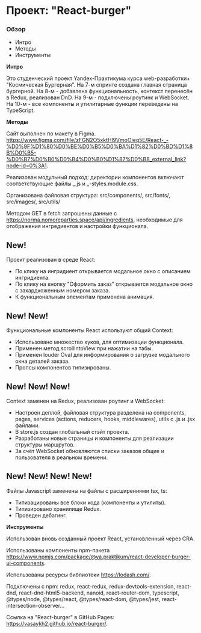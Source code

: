 # Проект: "React-burger"

### Обзор

- Интро
- Методы
- Инструменты

**Интро**

Это студенческий проект Yandex-Практикума курса web-разработки+ "Космическая Бургерная". На 7-м спринте создана главная страница бургерной. На 8-м - добавлена функциональность, контекст перенесён в Redux, реализован DnD. На 9-м - подключены роутинк и WebSocket. На 10-м - все компоненты и утилитарные функции переведены на TypeScript.

**Методы**

Сайт выполнен по макету в Figma. https://www.figma.com/file/zFGN2O5xktHl9VmoOieq5E/React-_-%D0%9F%D1%80%D0%BE%D0%B5%D0%BA%D1%82%D0%BD%D1%8B%D0%B5-%D0%B7%D0%B0%D0%B4%D0%B0%D1%87%D0%B8_external_link?node-id=0%3A1.

Реализован модульный подход: директории компонентов включают соответствующие файлы _.js и _-styles.module.css.

Организована файловая структура: src/components/, src/fonts/, src/images/, src/utils/

Методом GET в fetch запрошены данные с https://norma.nomoreparties.space/api/ingredients, необходимые для отображения ингредиентов и настройки функционала.

## New!

Проект реализован в среде React:

- По клику на ингридиент открывается модальное окно с описанием ингридиента.
- По клику на кнопку "Оформить заказ" открывается модальное окно с захардкоженным номером заказа.
- К функциональным элементам применена анимация.

## New! New!

Функциональные компоненты React используют общий Context:

- Использовано множество хуков, для оптимизации функционала.
- Применен метод scrollIntoView при нажатии на табы.
- Применен louder Oval для информирования о загрузке модального окна деталей заказа.
- Пропсы компонентов типизированы.

## New! New! New!

Context заменен на Redux, реализован роутинг и WebSocket:

- Настроен деплой, файловая структура разделена на components, pages, services (actions, reducers, hooks, middlewares), utils с .js и .jsx файлами.
- В store.js создан глобальный стэйт проекта.
- Разработаны новые страницы и компоненты для реализации структуры маршрутов.
- За счёт WebSocket обновляются списки заказов общие и пользователя в реальном времени.

## New! New! New! New!

Файлы Javascript заменены на файлы с расширениями tsx, ts:

- Типизацированы все блоки кода (компоненты и утилиты).
- Типизировано хранилище Redux.
- Проведен дебагинг.

**Инструменты**

Использован вновь созданный проект React, установленный через CRA.

Использованы компоненты npm-пакета https://www.npmjs.com/package/@ya.praktikum/react-developer-burger-ui-components.

Использованы ресурсы библиотеки https://lodash.com/.

Подключены с npm: redux, react-redux, redux-devtools-extension, react-dnd, react-dnd-html5-backend, nanoid, react-router-dom, typescript, @types/node, @types/react, @types/react-dom, @types/jest, react-intersection-observer...

Ссылка на "React-burger" в GitHub Pages: https://vasaykh2.github.io/react-burger/.